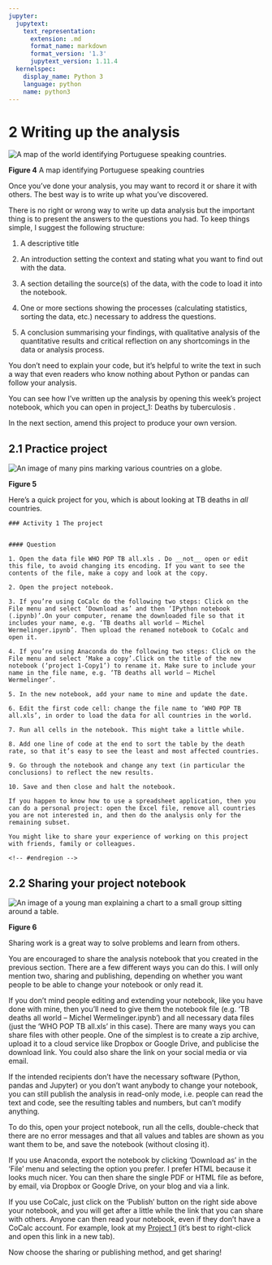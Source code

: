 ```yaml
---
jupyter:
  jupytext:
    text_representation:
      extension: .md
      format_name: markdown
      format_version: '1.3'
      jupytext_version: 1.11.4
  kernelspec:
    display_name: Python 3
    language: python
    name: python3
---
```


# 2 Writing up the analysis



![A map of the world identifying Portuguese speaking countries.](./ou_futurelearn_learn_to_code_fig_1070.jpg)


__Figure 4__  A map identifying Portuguese speaking countries


Once you’ve done your analysis, you may want to record it or share it with others. The best way is to write up what you’ve discovered.

There is no right or wrong way to write up data analysis but the important thing is to present the answers to the questions you had. To keep things simple, I suggest the following structure:

1. A descriptive title

2. An introduction setting the context and stating what you want to find out with the data.

3. A section detailing the source(s) of the data, with the code to load it into the notebook.

4. One or more sections showing the processes (calculating statistics, sorting the data, etc.) necessary to address the questions.

5. A conclusion summarising your findings, with qualitative analysis of the quantitative results and critical reflection on any shortcomings in the data or analysis process.

You don’t need to explain your code, but it’s helpful to write the text in such a way that even readers who know nothing about Python or pandas can follow your analysis.

You can see how I’ve written up the analysis by opening this week’s project notebook, which you can open in project_1: Deaths by tuberculosis .

In the next section, amend this project to produce your own version.


## 2.1 Practice project



![An image of many pins marking various countries on a globe.](./ou_futurelearn_learn_to_code_fig_1036.jpg)


__Figure 5__


Here’s a quick project for you, which is about looking at TB deaths in *all* countries.

```{admonition} Activity<!-- #region tags=["style-activity"] -->
### Activity 1 The project


#### Question

1. Open the data file WHO POP TB all.xls . Do __not__ open or edit this file, to avoid changing its encoding. If you want to see the contents of the file, make a copy and look at the copy.

2. Open the project notebook.

3. If you’re using CoCalc do the following two steps: Click on the File menu and select ‘Download as’ and then ‘IPython notebook (.ipynb)’.On your computer, rename the downloaded file so that it includes your name, e.g. ‘TB deaths all world – Michel Wermelinger.ipynb’. Then upload the renamed notebook to CoCalc and open it.

4. If you’re using Anaconda do the following two steps: Click on the File menu and select ‘Make a copy’.Click on the title of the new notebook (‘project 1-Copy1’) to rename it. Make sure to include your name in the file name, e.g. ‘TB deaths all world – Michel Wermelinger’.

5. In the new notebook, add your name to mine and update the date.

6. Edit the first code cell: change the file name to ‘WHO POP TB all.xls’, in order to load the data for all countries in the world.

7. Run all cells in the notebook. This might take a little while.

8. Add one line of code at the end to sort the table by the death rate, so that it’s easy to see the least and most affected countries.

9. Go through the notebook and change any text (in particular the conclusions) to reflect the new results.

10. Save and then close and halt the notebook.

If you happen to know how to use a spreadsheet application, then you can do a personal project: open the Excel file, remove all countries you are not interested in, and then do the analysis only for the remaining subset.

You might like to share your experience of working on this project with friends, family or colleagues.

<!-- #endregion -->
```


## 2.2 Sharing your project notebook



![An image of a young man explaining a chart to a small group sitting around a table.](./ou_futurelearn_learn_to_code_fig_1037.jpg)


__Figure 6__


Sharing work is a great way to solve problems and learn from others.

You are encouraged to share the analysis notebook that you created in the previous section. There are a few different ways you can do this. I will only mention two, sharing and publishing, depending on whether you want people to be able to change your notebook or only read it.

If you don’t mind people editing and extending your notebook, like you have done with mine, then you’ll need to give them the notebook file (e.g. ‘TB deaths all world – Michel Wermelinger.ipynb’) and all necessary data files (just the ‘WHO POP TB all.xls’ in this case). There are many ways you can share files with other people. One of the simplest is to create a zip archive, upload it to a cloud service like Dropbox or Google Drive, and publicise the download link. You could also share the link on your social media or via email.

If the intended recipients don’t have the necessary software (Python, pandas and Jupyter) or you don’t want anybody to change your notebook, you can still publish the analysis in read-only mode, i.e. people can read the text and code, see the resulting tables and numbers, but can’t modify anything.

To do this, open your project notebook, run all the cells, double-check that there are no error messages and that all values and tables are shown as you want them to be, and save the notebook (without closing it).

If you use Anaconda, export the notebook by clicking ‘Download as’ in the ‘File’ menu and selecting the option you prefer. I prefer HTML because it looks much nicer. You can then share the single PDF or HTML file as before, by email, via Dropbox or Google Drive, on your blog and via a link.

If you use CoCalc, just click on the ‘Publish’ button on the right side above your notebook, and you will get after a little while the link that you can share with others. Anyone can then read your notebook, even if they don’t have a CoCalc account. For example, look at my [Project 1](https://cloud.sagemath.com/projects/ff47a32e-e177-4d13-ad9a-625c859cc20b/files/Week_1_project.html) (it’s best to right-click and open this link in a new tab).

Now choose the sharing or publishing method, and get sharing!


